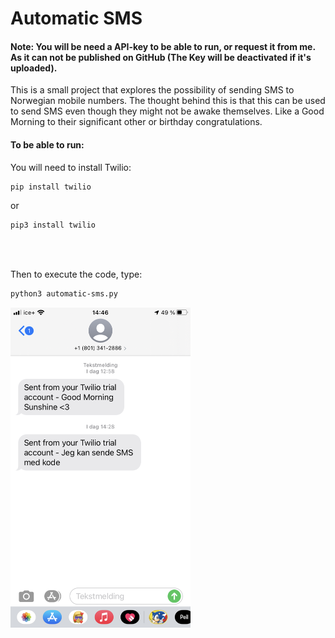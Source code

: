 # Automatic SMS
#### **Note:** You will be need a API-key to be able to run, or request it from me. As it can not be published on GitHub (The Key will be deactivated if it's uploaded).

This is a small project that explores the possibility of sending SMS to Norwegian mobile numbers. The thought behind this is that this can be used to send SMS even though they might not be awake themselves. Like a Good Morning to their significant other or birthday congratulations. 



#### To be able to run:

You will need to install Twilio: 

```bash
pip install twilio 
```

or

```bash
pip3 install twilio
```

<br><br>

Then to execute the code, type:

```bash
python3 automatic-sms.py
```

<img src="./IMG_0020.PNG" style="zoom:50%;" />